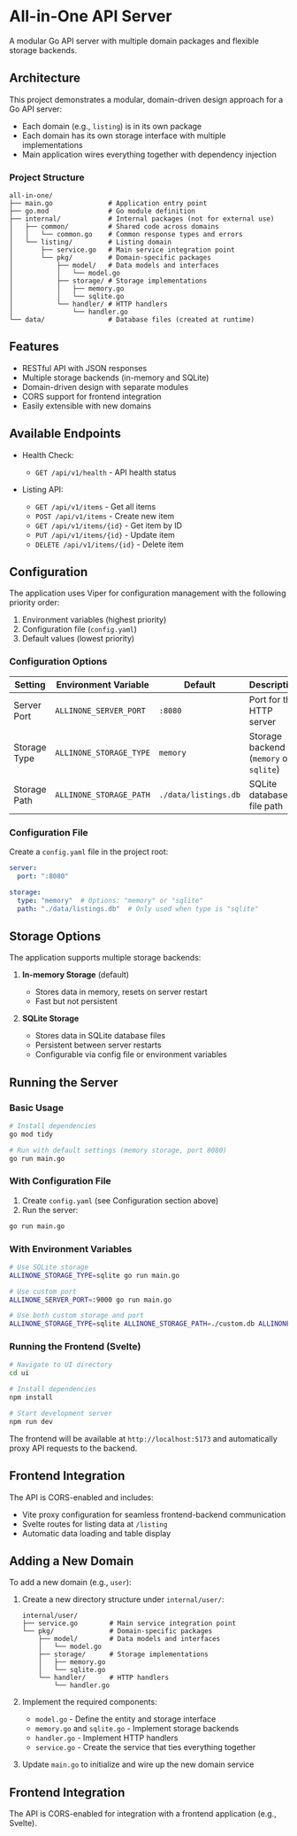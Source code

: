 # All-in-One API Server

A modular Go API server with multiple domain packages and flexible storage backends.

## Architecture

This project demonstrates a modular, domain-driven design approach for a Go API server:

- Each domain (e.g., `listing`) is in its own package
- Each domain has its own storage interface with multiple implementations
- Main application wires everything together with dependency injection

### Project Structure

```
all-in-one/
├── main.go              # Application entry point
├── go.mod               # Go module definition
├── internal/            # Internal packages (not for external use)
│   ├── common/          # Shared code across domains
│   │   └── common.go    # Common response types and errors
│   └── listing/         # Listing domain
│       ├── service.go   # Main service integration point
│       └── pkg/         # Domain-specific packages
│           ├── model/   # Data models and interfaces
│           │   └── model.go
│           ├── storage/ # Storage implementations
│           │   ├── memory.go
│           │   └── sqlite.go
│           └── handler/ # HTTP handlers
│               └── handler.go
└── data/                # Database files (created at runtime)
```

## Features

- RESTful API with JSON responses
- Multiple storage backends (in-memory and SQLite)
- Domain-driven design with separate modules
- CORS support for frontend integration
- Easily extensible with new domains

## Available Endpoints

- Health Check:
  - `GET /api/v1/health` - API health status

- Listing API:
  - `GET /api/v1/items` - Get all items
  - `POST /api/v1/items` - Create new item
  - `GET /api/v1/items/{id}` - Get item by ID
  - `PUT /api/v1/items/{id}` - Update item
  - `DELETE /api/v1/items/{id}` - Delete item

## Configuration

The application uses Viper for configuration management with the following priority order:
1. Environment variables (highest priority)
2. Configuration file (`config.yaml`)
3. Default values (lowest priority)

### Configuration Options

| Setting | Environment Variable | Default | Description |
|---------|---------------------|---------|-------------|
| Server Port | `ALLINONE_SERVER_PORT` | `:8080` | Port for the HTTP server |
| Storage Type | `ALLINONE_STORAGE_TYPE` | `memory` | Storage backend (`memory` or `sqlite`) |
| Storage Path | `ALLINONE_STORAGE_PATH` | `./data/listings.db` | SQLite database file path |

### Configuration File

Create a `config.yaml` file in the project root:

```yaml
server:
  port: ":8080"

storage:
  type: "memory"  # Options: "memory" or "sqlite"
  path: "./data/listings.db"  # Only used when type is "sqlite"
```

## Storage Options

The application supports multiple storage backends:

1. **In-memory Storage** (default)
   - Stores data in memory, resets on server restart
   - Fast but not persistent

2. **SQLite Storage** 
   - Stores data in SQLite database files
   - Persistent between server restarts
   - Configurable via config file or environment variables

## Running the Server

### Basic Usage

```bash
# Install dependencies
go mod tidy

# Run with default settings (memory storage, port 8080)
go run main.go
```

### With Configuration File

1. Create `config.yaml` (see Configuration section above)
2. Run the server:
```bash
go run main.go
```

### With Environment Variables

```bash
# Use SQLite storage
ALLINONE_STORAGE_TYPE=sqlite go run main.go

# Use custom port
ALLINONE_SERVER_PORT=:9000 go run main.go

# Use both custom storage and port
ALLINONE_STORAGE_TYPE=sqlite ALLINONE_STORAGE_PATH=./custom.db ALLINONE_SERVER_PORT=:3000 go run main.go
```

### Running the Frontend (Svelte)

```bash
# Navigate to UI directory
cd ui

# Install dependencies
npm install

# Start development server
npm run dev
```

The frontend will be available at `http://localhost:5173` and automatically proxy API requests to the backend.

## Frontend Integration

The API is CORS-enabled and includes:
- Vite proxy configuration for seamless frontend-backend communication
- Svelte routes for listing data at `/listing`
- Automatic data loading and table display

## Adding a New Domain

To add a new domain (e.g., `user`):

1. Create a new directory structure under `internal/user/`:
   ```
   internal/user/
   ├── service.go        # Main service integration point
   └── pkg/              # Domain-specific packages
       ├── model/        # Data models and interfaces
       │   └── model.go
       ├── storage/      # Storage implementations
       │   ├── memory.go
       │   └── sqlite.go
       └── handler/      # HTTP handlers
           └── handler.go
   ```

2. Implement the required components:
   - `model.go` - Define the entity and storage interface
   - `memory.go` and `sqlite.go` - Implement storage backends
   - `handler.go` - Implement HTTP handlers
   - `service.go` - Create the service that ties everything together

3. Update `main.go` to initialize and wire up the new domain service

## Frontend Integration

The API is CORS-enabled for integration with a frontend application (e.g., Svelte).
